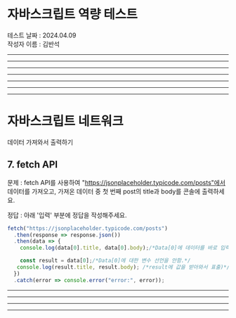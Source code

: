 # 자바스크립트 역량 테스트

테스트 날짜 : 2024.04.09  
작성자 이름 : 김반석

----------------------------------------------------------------------
----------------------------------------------------------------------
----------------------------------------------------------------------
----------------------------------------------------------------------
----------------------------------------------------------------------
----------------------------------------------------------------------
----------------------------------------------------------------------

# 자바스크립트 네트워크
  데이터 가져와서 출력하기
  ## 7. fetch API

  문제 : fetch API를 사용하여 "https://jsonplaceholder.typicode.com/posts"에서 데이터를 가져오고, 가져온 데이터 중 첫 번째 post의 title과 body를 콘솔에 출력하세요.

  정답 : 아래 '입력' 부분에 정답을 작성해주세요.

  ```js
  fetch("https://jsonplaceholder.typicode.com/posts")
    .then(response => response.json())
    .then(data => {
      console.log(data[0].title, data[0].body);/*Data[0]에 데이터를 바로 입력함.*/

      const result = data[0];/*Data[0]에 대한 변수 선언을 안함.*/
     console.log(result.title, result.body); /*result에 값을 받아와서 표출)*/
    })
    .catch(error => console.error("error:", error));
  ```

----------------------------------------------------------------------
----------------------------------------------------------------------  
----------------------------------------------------------------------
-------------------------------------------------------------
